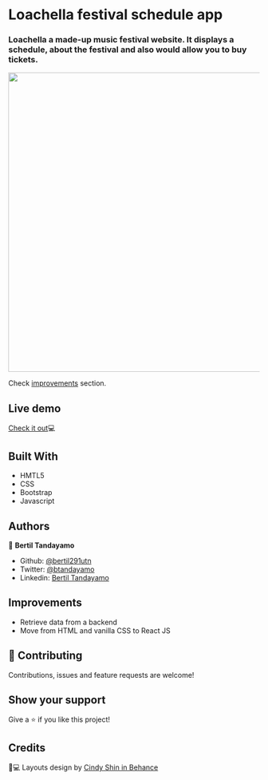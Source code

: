 # Loachella festival schedule app

### Loachella a made-up music festival website. It displays a schedule, about the festival and also would allow you to buy tickets. 

<p align="center">
  <img src="https://user-images.githubusercontent.com/24902525/77964231-59803980-72a4-11ea-97da-fafcfa9c52f5.png" width="600"/>
</p>

Check [improvements](#improvements) section.

## Live demo

<a href="https://nervous-volhard-8cf75d.netlify.com/" target="_blank">Check it out</a>💻

## Built With

- HMTL5
- CSS
- Bootstrap
- Javascript

## Authors

👤 **Bertil Tandayamo**

- Github: [@bertil291utn](https://github.com/bertil291utn)
- Twitter: [@btandayamo](https://twitter.com/batandayamo)
- Linkedin: [Bertil Tandayamo](http://bit.ly/bertil_linkedin)

## Improvements

- Retrieve data from a backend
- Move from HTML and vanilla CSS to React JS

## 🤝 Contributing

Contributions, issues and feature requests are welcome!


## Show your support

Give a ⭐️ if you like this project!

## Credits
📄💻 Layouts design by <a href="https://www.behance.net/adagio07" target="_blank">Cindy Shin in Behance</a>
